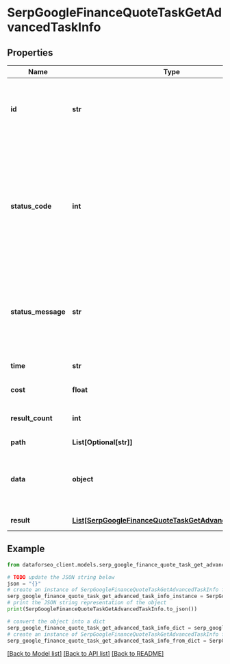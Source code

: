 # SerpGoogleFinanceQuoteTaskGetAdvancedTaskInfo


## Properties

Name | Type | Description | Notes
------------ | ------------- | ------------- | -------------
**id** | **str** | task identifier unique task identifier in our system in the UUID format | [optional] 
**status_code** | **int** | status code of the task generated by DataForSEO, can be within the following range: 10000-60000 you can find the full list of the response codes here | [optional] 
**status_message** | **str** | informational message of the task you can find the full list of general informational messages here | [optional] 
**time** | **str** | execution time, seconds | [optional] 
**cost** | **float** | total tasks cost, USD | [optional] 
**result_count** | **int** | number of elements in the result array | [optional] 
**path** | **List[Optional[str]]** | URL path | [optional] 
**data** | **object** | contains the same parameters that you specified in the POST request | [optional] 
**result** | [**List[SerpGoogleFinanceQuoteTaskGetAdvancedResultInfo]**](SerpGoogleFinanceQuoteTaskGetAdvancedResultInfo.md) | array of results | [optional] 

## Example

```python
from dataforseo_client.models.serp_google_finance_quote_task_get_advanced_task_info import SerpGoogleFinanceQuoteTaskGetAdvancedTaskInfo

# TODO update the JSON string below
json = "{}"
# create an instance of SerpGoogleFinanceQuoteTaskGetAdvancedTaskInfo from a JSON string
serp_google_finance_quote_task_get_advanced_task_info_instance = SerpGoogleFinanceQuoteTaskGetAdvancedTaskInfo.from_json(json)
# print the JSON string representation of the object
print(SerpGoogleFinanceQuoteTaskGetAdvancedTaskInfo.to_json())

# convert the object into a dict
serp_google_finance_quote_task_get_advanced_task_info_dict = serp_google_finance_quote_task_get_advanced_task_info_instance.to_dict()
# create an instance of SerpGoogleFinanceQuoteTaskGetAdvancedTaskInfo from a dict
serp_google_finance_quote_task_get_advanced_task_info_from_dict = SerpGoogleFinanceQuoteTaskGetAdvancedTaskInfo.from_dict(serp_google_finance_quote_task_get_advanced_task_info_dict)
```
[[Back to Model list]](../README.md#documentation-for-models) [[Back to API list]](../README.md#documentation-for-api-endpoints) [[Back to README]](../README.md)



